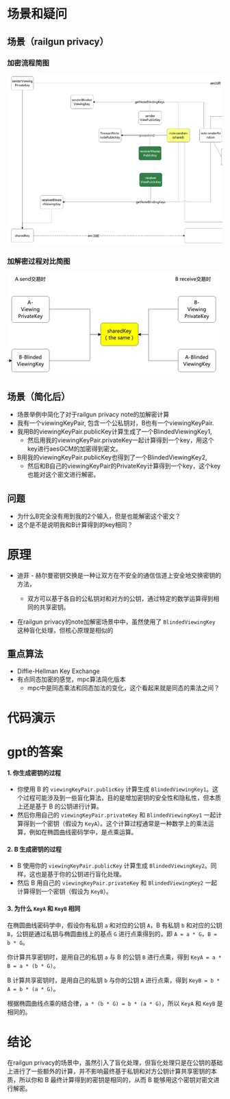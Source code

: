 # 场景和疑问

## 场景（railgun privacy）

### 加密流程简图

![1742301961484](images/readMe/1742301961484.png)

### 加解密过程对比简图

![1742301863134](images/readMe/1742301863134.png)

## 场景（简化后）

- 场景举例中简化了对于railgun privacy note的加解密计算
- 我有一个viewingKeyPair, 包含一个公私钥对，B也有一个viewingKeyPair.
- 我用B的viewingKeyPair.publicKey计算生成了一个BlindedViewingKey1,
  - 然后用我的viewingKeyPair.privateKey一起计算得到一个key，用这个key进行aesGCM的加密得到密文。
- B用我的viewingKeyPair.publicKey也得到了一个BlindedViewingKey2,
  - 然后和B自己的viewingKeyPair的PrivateKey计算得到一个key，这个key也能对这个密文进行解密。
 

## 问题

- 为什么B完全没有用到我的2个输入，但是也能解密这个密文？
- 这个是不是说明我和B计算得到的key相同？

# 原理

- 迪菲 - 赫尔曼密钥交换是一种让双方在不安全的通信信道上安全地交换密钥的方法，
  - 双方可以基于各自的公私钥对和对方的公钥，通过特定的数学运算得到相同的共享密钥。

- 在railgun privacy的note加解密场景中中，虽然使用了 `BlindedViewingKey` 这种盲化处理，但核心原理是相似的

## 重点算法

- Diffie-Hellman Key Exchange
- 有点同态加密的感觉，mpc算法简化版本
  - mpc中是同态乘法和同态加法的变化，这个看起来就是同态的乘法之间？

# 代码演示

# gpt的答案

#### 1. 你生成密钥的过程

* 你使用 B 的 `viewingKeyPair.publicKey` 计算生成 `BlindedViewingKey1`。这个过程可能涉及到一些盲化算法，目的是增加密钥的安全性和隐私性，但本质上还是基于 B 的公钥进行计算。
* 然后你用自己的 `viewingKeyPair.privateKey` 和 `BlindedViewingKey1` 一起计算得到一个密钥（假设为 `KeyA`）。这个计算过程通常是一种数学上的乘法运算，例如在椭圆曲线密码学中，是点乘运算。

#### 2. B 生成密钥的过程

* B 使用你的 `viewingKeyPair.publicKey` 计算生成 `BlindedViewingKey2`。同样，这也是基于你的公钥进行盲化处理。
* 然后 B 用自己的 `viewingKeyPair.privateKey` 和 `BlindedViewingKey2` 一起计算得到一个密钥（假设为 `KeyB`）。

#### 3. 为什么 `KeyA` 和 `KeyB` 相同

在椭圆曲线密码学中，假设你有私钥 `a` 和对应的公钥 `A`，B 有私钥 `b` 和对应的公钥 `B`，公钥是通过私钥与椭圆曲线上的基点 `G` 进行点乘得到的，即 `A = a * G`，`B = b * G`。

你计算共享密钥时，是用自己的私钥 `a` 与 B 的公钥 `B` 进行点乘，得到 `KeyA = a * B = a * (b * G)`。

B 计算共享密钥时，是用自己的私钥 `b` 与你的公钥 `A` 进行点乘，得到 `KeyB = b * A = b * (a * G)`。

根据椭圆曲线点乘的结合律，`a * (b * G) = b * (a * G)`，所以 `KeyA` 和 `KeyB` 是相同的。

# 结论

在railgun privacy的场景中，虽然引入了盲化处理，但盲化处理只是在公钥的基础上进行了一些额外的计算，并不影响最终基于私钥和对方公钥计算共享密钥的本质，所以你和 B 最终计算得到的密钥是相同的，从而 B 能够用这个密钥对密文进行解密。



  



